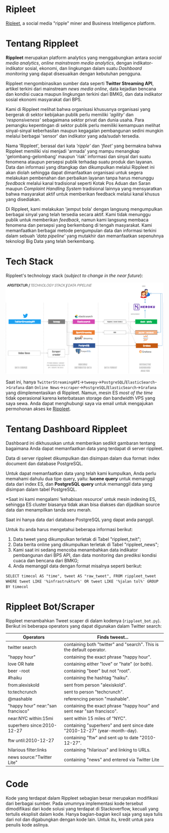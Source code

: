 # Ripleet

[Ripleet](www.rippleet.com), a social media "ripple" miner and Business Intelligence platform.

# Tentang Rippleet

**Rippleet** merupakan platform analytics yang menggabungkan antara *social media analytics*, *online mainstream media analytics*, dengan indikator-indikator sosial, ekonomi, dan lingkungan dalam suatu *Dashboard monitoring* yang dapat disesuaikan dengan kebutuhan pengguna.

Rippleet mengombinasikan sumber data seperti **Twitter Streaming API**, artikel terkini dari mainstream *news media online*, data kejadian bencana dan kondisi cuaca maupun lingkungan terkini dari BMKG, dan data indikator sosial ekonomi masyarakat dari BPS.

Kami di Rippleet melihat bahwa organisasi khususnya organisasi yang bergerak di sektor kebijakan publik perlu memiliki *'agility'* dan *'responsiveness'* sebagaimana sektor privat dan dunia usaha. Para pemangku kepentingan di sektor publik perlu memiliki kemampuan melihat sinyal-sinyal keberhasilan maupun kegagalan pembangunan sedini mungkin melalui berbagai 'sensor' dan indikator yang ada/sudah tersedia.

Nama 'Rippleet', berasal dari kata *'ripple'* dan *'fleet'* yang bermakna bahwa Rippleet memiliki visi menjadi 'armada' yang mampu menangkap 'gelombang-gelombang' maupun 'riak' informasi dan sinyal dari suatu fenomena ataupun persepsi publik terhadap suatu produk dan layanan. Data dan informasi yang ditangkap dan dikumpulkan melalui Rippleet ini akan diolah sehingga dapat dimanfaatkan organisasi untuk segera melakukan pembenahan dan perbaikan layanan tanpa harus menunggu *feedback* melalui kanal tradisional seperti Kotak Pos Aduan dan Saran maupun *Complaint Handling System* tradisional lainnya yang mensyaratkan bahwa masyarakat aktif untuk memberikan feedback melalui kanal khusus yang disediakan.

Di Rippleet, kami melakukan 'jemput bola' dengan langsung mengumpulkan berbagai sinyal yang telah tersedia secara aktif. Kami tidak menunggu publik untuk memberikan *feedback*, namun kami langsung membaca fenomena dan persepsi yang berkembang di tengah masyarakat. Kami memanfaatkan berbagai metode pengumpulan data dan informasi terkini dalam sebuah *'data pipeline'* yang mutakhir dan memanfaatkan sepenuhnya teknologi Big Data yang telah berkembang.

# Tech Stack

Rippleet's technology stack (*subject to change in the near future*):

<img src="https://github.com/febrifahmi/ripleet/blob/master/rippleet_techstack_rev1.png"></img>

Saat ini, hanya `TwitterStreamingAPI`->`tweepy`->`PostgreSQL`/`ElasticSearch`->`Grafana` dan `Online News`->`scraper`->`PostgreSQL`/`ElasticSearch`->`Grafana` yang diimplementasikan di Rippleet. Namun, mesin ES *most of the time* tidak operasional karena keterbatasan storage dan bandwidth VPS yang saya sewa. Anda dapat menghubungi saya via email untuk mengajukan permohonan akses ke [Rippleet](www.rippleet.com/). 

# Tentang Dashboard Rippleet

Dashboard ini dikhususkan untuk memberikan sedikit gambaran tentang bagaimana Anda dapat memanfaatkan data yang terdapat di server rippleet.

Data di server rippleet dikumpulkan dan disimpan dalam dua format: index document dan database PostgreSQL.

Untuk dapat memanfaatkan data yang telah kami kumpulkan, Anda perlu memahami dahulu dua tipe query, yaitu: **lucene query** untuk memanggil data dari index ES, dan **PostgreSQL query** untuk memanggil data yang disimpan dalam tabel PostgreSQL.

*Saat ini kami mengalami 'kehabisan resource' untuk mesin indexing ES, sehingga ES cluster biasanya tidak akan bisa diakses dan dijadikan source data dan menampilkan tanda seru merah.

Saat ini hanya data dari database PostgreSQL yang dapat anda panggil.

Untuk itu anda harus mengetahui beberapa informasi berikut:

1. Data tweet yang dikumpulkan terletak di Tabel "rippleet_twit";
2. Data berita online yang dikumpulkan terletak di Tabel "rippleet_news";
3. Kami saat ini sedang mencoba menambahkan data indikator pembangunan dari BPS API, dan data monitoring dan prediksi kondisi cuaca dan bencana dari BMKG;
4. Anda memanggil data dengan format misalnya seperti berikut:

`SELECT timecol AS "time", tweet AS "raw_tweet", FROM rippleet_tweet WHERE tweet LIKE '%infrastruktur%' OR tweet LIKE '%jalan tol%' GROUP BY timecol`

# Rippleet Bot/Scraper

Rippleet menambahkan Tweet scaper di dalam kodenya (`rippleet_bot.py`). Berikut ini beberapa operators yang dapat digunakan dalam Twitter search:

| Operators                         | Finds tweest...                                                           |
|-----------------------------------|---------------------------------------------------------------------------|
| twitter search                    | containing both "twitter" and "search". This is the default operator.     |
| "happy hour"                      | containing the exact phrase "happy hour".                                 |
| love OR hate                      | containing either "love" or "hate" (or both).                             |
| beer -root                        | containing "beer" but not "root".                                         |
| #haiku                            | containing the hashtag "haiku".                                           |
| from:alexiskold                   | sent from person "alexiskold".                                            |
| to:techcrunch                     | sent to person "techcrunch".                                              |
| @mashable                         | referencing person "mashable".                                            |
| "happy hour" near:"san francisco" | containing the exact phrase "happy hour" and sent near "san francisco".   |
| near:NYC within:15mi              | sent within 15 miles of "NYC".                                            |
| superhero since:2010-12-27        | containing "superhero" and sent since date "2010-12-27" (year-month-day). |
| ftw until:2010-12-27              | containing "ftw" and sent up to date "2010-12-27".                        |
| hilarious filter:links            | containing "hilarious" and linking to URLs.                               |
| news source:"Twitter Lite"        | containing "news" and entered via Twitter Lite                            |


# Code

Kode yang terdapat dalam Rippleet sebagian besar merupakan modifikasi dari berbagai sumber. Pada umumnya implementasi kode tersebut dimodifikasi dari kode solusi yang terdapat di Stackoverflow, kecuali yang tertulis eksplisit dalam kode. Hanya bagian-bagian kecil saja yang saya tulis dari nol dan digabungkan dengan kode lain.
Untuk itu, kredit untuk para penulis kode aslinya.  
